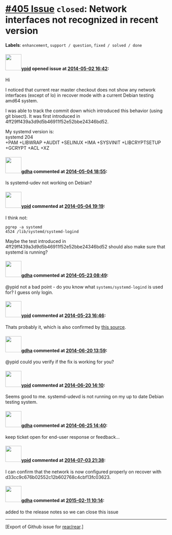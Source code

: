 [\#405 Issue](https://github.com/rear/rear/issues/405) `closed`: Network interfaces not recognized in recent version
====================================================================================================================

**Labels**: `enhancement`, `support / question`, `fixed / solved / done`

#### <img src="https://avatars.githubusercontent.com/u/1301158?u=3d1f390877ed3e1403e23df4fe95475dd2f578eb&v=4" width="50">[ypid](https://github.com/ypid) opened issue at [2014-05-02 16:42](https://github.com/rear/rear/issues/405):

Hi

I noticed that current rear master checkout does not show any network
interfaces (except of lo) in recover mode with a current Debian testing
amd64 system.

I was able to track the commit down which introduced this behavior
(using git bisect). It was first introduced in
4ff29ff439a3d9d5b46911f52e52bbe24346bd52.

My systemd version is:  
systemd 204  
+PAM +LIBWRAP +AUDIT +SELINUX +IMA +SYSVINIT +LIBCRYPTSETUP +GCRYPT +ACL
+XZ

#### <img src="https://avatars.githubusercontent.com/u/888633?u=cdaeb31efcc0048d3619651aa18dd4b76e636b21&v=4" width="50">[gdha](https://github.com/gdha) commented at [2014-05-04 18:55](https://github.com/rear/rear/issues/405#issuecomment-42141195):

Is systemd-udev not working on Debian?

#### <img src="https://avatars.githubusercontent.com/u/1301158?u=3d1f390877ed3e1403e23df4fe95475dd2f578eb&v=4" width="50">[ypid](https://github.com/ypid) commented at [2014-05-04 19:19](https://github.com/rear/rear/issues/405#issuecomment-42141952):

I think not:

    pgrep -a systemd
    4524 /lib/systemd/systemd-logind

Maybe the test introduced in 4ff29ff439a3d9d5b46911f52e52bbe24346bd52
should also make sure that systemd is running?

#### <img src="https://avatars.githubusercontent.com/u/888633?u=cdaeb31efcc0048d3619651aa18dd4b76e636b21&v=4" width="50">[gdha](https://github.com/gdha) commented at [2014-05-23 08:49](https://github.com/rear/rear/issues/405#issuecomment-43985060):

@ypid not a bad point - do you know what `systems/systemd-logind` is
used for? I guess only login.

#### <img src="https://avatars.githubusercontent.com/u/1301158?u=3d1f390877ed3e1403e23df4fe95475dd2f578eb&v=4" width="50">[ypid](https://github.com/ypid) commented at [2014-05-23 16:46](https://github.com/rear/rear/issues/405#issuecomment-44034304):

Thats probably it, which is also confirmed by [this
source](http://www.freedesktop.org/software/systemd/man/systemd-logind.service.html).

#### <img src="https://avatars.githubusercontent.com/u/888633?u=cdaeb31efcc0048d3619651aa18dd4b76e636b21&v=4" width="50">[gdha](https://github.com/gdha) commented at [2014-06-20 13:59](https://github.com/rear/rear/issues/405#issuecomment-46680738):

@ypid could you verify if the fix is working for you?

#### <img src="https://avatars.githubusercontent.com/u/1301158?u=3d1f390877ed3e1403e23df4fe95475dd2f578eb&v=4" width="50">[ypid](https://github.com/ypid) commented at [2014-06-20 14:10](https://github.com/rear/rear/issues/405#issuecomment-46682018):

Seems good to me. systemd-udevd is not running on my up to date Debian
testing system.

#### <img src="https://avatars.githubusercontent.com/u/888633?u=cdaeb31efcc0048d3619651aa18dd4b76e636b21&v=4" width="50">[gdha](https://github.com/gdha) commented at [2014-06-25 14:40](https://github.com/rear/rear/issues/405#issuecomment-47109799):

keep ticket open for end-user response or feedback...

#### <img src="https://avatars.githubusercontent.com/u/1301158?u=3d1f390877ed3e1403e23df4fe95475dd2f578eb&v=4" width="50">[ypid](https://github.com/ypid) commented at [2014-07-03 21:38](https://github.com/rear/rear/issues/405#issuecomment-47987813):

I can confirm that the network is now configured properly on recover
with d33cc9c676b02552c12b602768c4cbf13fc03623.

#### <img src="https://avatars.githubusercontent.com/u/888633?u=cdaeb31efcc0048d3619651aa18dd4b76e636b21&v=4" width="50">[gdha](https://github.com/gdha) commented at [2015-02-11 10:14](https://github.com/rear/rear/issues/405#issuecomment-73858893):

added to the release notes so we can close this issue

------------------------------------------------------------------------

\[Export of Github issue for
[rear/rear](https://github.com/rear/rear).\]
